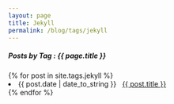 ```yaml
---
layout: page
title: Jekyll
permalink: /blog/tags/jekyll
---
```

 
<h5> Posts by Tag : {{ page.title }} </h5>

<div class="card">
{% for post in site.tags.jekyll %}
 <li class="knowledge-posts"><span>{{ post.date | date_to_string }}</span> &nbsp; <a href="{{ post.url }}">{{ post.title }}</a></li>
{% endfor %}
</div>